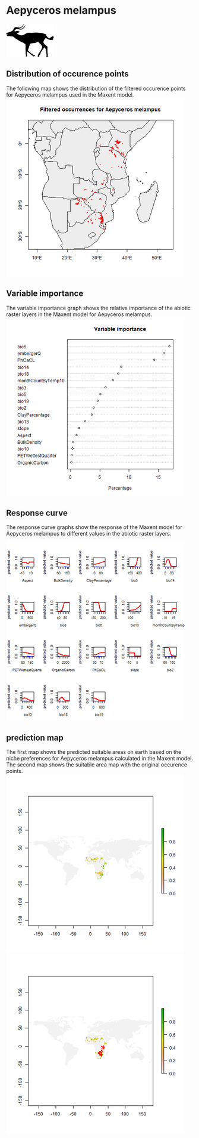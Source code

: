 # Aepyceros melampus 
![](image_taxa.png) 
## Distribution of occurence points 
The following map shows the distribution of the filtered occurence points for Aepyceros melampus used in the Maxent model. 
![](occurrences.png)
    
## Variable importance 
The variable importance graph shows the relative importance of the abiotic raster layers in the  Maxent model for Aepyceros melampus. 
![](valid_maxent_variable_importance.png)
    
## Response curve 
The response curve graphs show the response of the Maxent model for Aepyceros melampus to different values in the abiotic raster layers. 

![](valid_maxent_response_curve.png)
    
## prediction map 
The first map shows the predicted suitable areas on earth based on the niche preferences for Aepyceros melampus calculated in the Maxent model. The second map shows the suitable area map with the original occurence points. 
![](prediction_map.png)
![](prediction_occurence_map.png)
    
